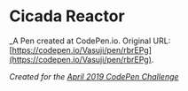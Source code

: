 # Cicada Reactor
 _A Pen created at CodePen.io. Original URL: [https://codepen.io/Vasuji/pen/rbrEPg](https://codepen.io/Vasuji/pen/rbrEPg).

 _Created for the [April 2019 CodePen Challenge](https://codepen.io/challenges/2019/April)_